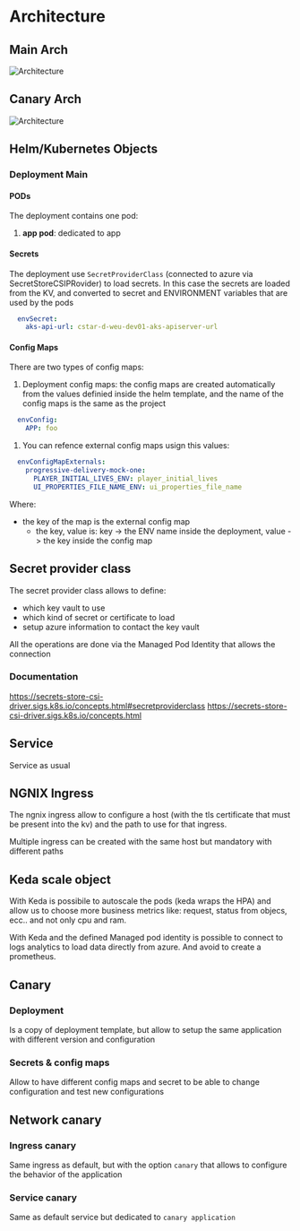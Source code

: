 # Architecture

## Main Arch

![Architecture](arch/template-arch.drawio.png)

## Canary Arch

![Architecture](arch/canary-template-arch.drawio.png)

## Helm/Kubernetes Objects

### Deployment Main

#### PODs

The deployment contains one pod:

1. **app pod**: dedicated to app

#### Secrets

The deployment use `SecretProviderClass` (connected to azure via SecretStoreCSIPRovider) to load secrets.
In this case the secrets are loaded from the KV, and converted to secret and ENVIRONMENT variables that are used by the pods

```yaml
  envSecret:
    aks-api-url: cstar-d-weu-dev01-aks-apiserver-url

```

#### Config Maps

There are two types of config maps:

1. Deployment config maps: the config maps are created automatically from the values definied inside the helm template, and the name of the config maps is the same as the project

```yaml
  envConfig:
    APP: foo
```

1. You can refence external config maps usign this values:

```yaml
  envConfigMapExternals:
    progressive-delivery-mock-one:
      PLAYER_INITIAL_LIVES_ENV: player_initial_lives
      UI_PROPERTIES_FILE_NAME_ENV: ui_properties_file_name
```

Where:

- the key of the map is the external config map
  - the key, value is: key -> the ENV name inside the deployment, value -> the key inside the config map

## Secret provider class

The secret provider class allows to define:

- which key vault to use
- which kind of secret or certificate to load
- setup azure information to contact the key vault

All the operations are done via the Managed Pod Identity that allows the connection

### Documentation

<https://secrets-store-csi-driver.sigs.k8s.io/concepts.html#secretproviderclass>
<https://secrets-store-csi-driver.sigs.k8s.io/concepts.html>

## Service

Service as usual

## NGNIX Ingress

The ngnix ingress allow to configure a host (with the tls certificate that must be present into the kv) and the path to use for that ingress.

Multiple ingress can be created with the same host but mandatory with different paths

## Keda scale object

With Keda is possibile to autoscale the pods (keda wraps the HPA) and allow us to choose more business metrics like: request, status from objecs, ecc.. and not only cpu and ram.

With Keda and the defined Managed pod identity is possible to connect to logs analytics to load data directly from azure. And avoid to create a prometheus.

## Canary

### Deployment

Is a copy of deployment template, but allow to setup the same application with different version and configuration

### Secrets & config maps

Allow to have different config maps and secret to be able to change configuration and test new configurations

## Network canary

### Ingress canary

Same ingress as default, but with the option `canary` that allows to configure the behavior of the application

### Service canary

Same as default service but dedicated to `canary application`
